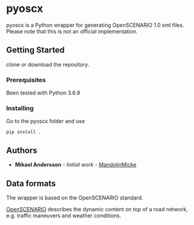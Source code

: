 # pyoscx
pyoscx is a Python wrapper for generating OpenSCENARIO 1.0 xml files. 
Please note that this is not an official implementation.


## Getting Started

clone or download the repository.

### Prerequisites

Been tested with Python 3.6.9


### Installing

Go to the pyoscx folder and use

```
pip install .
```


## Authors

* **Mikael Andersson** - *Initial work* - [MandolinMicke](https://github.com/MandolinMicke)

## Data formats
The wrapper is based on the OpenSCENARIO standard.

[OpenSCENARIO](https://www.asam.net/standards/detail/openscenario/)
describes the dynamic content on top of a road network, e.g. traffic maneuvers and weather conditions.


